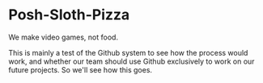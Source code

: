 # Posh-Sloth-Pizza
We make video games, not food.

This is mainly a test of the Github system to see how the process would work, and whether our team should use Github exclusively to work on our future projects. So we'll see how this goes.
